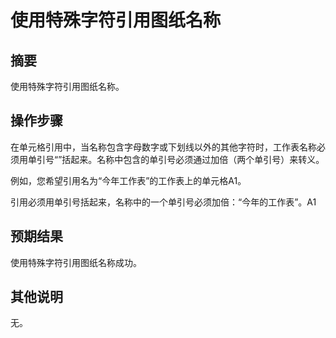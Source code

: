 # 使用特殊字符引用图纸名称

## 摘要

使用特殊字符引用图纸名称。

## 操作步骤

在单元格引用中，当名称包含字母数字或下划线以外的其他字符时，工作表名称必须用单引号“”括起来。名称中包含的单引号必须通过加倍（两个单引号）来转义。

例如，您希望引用名为“今年工作表”的工作表上的单元格A1。

引用必须用单引号括起来，名称中的一个单引号必须加倍：“今年的工作表”。A1

## 预期结果

使用特殊字符引用图纸名称成功。

## 其他说明

无。
